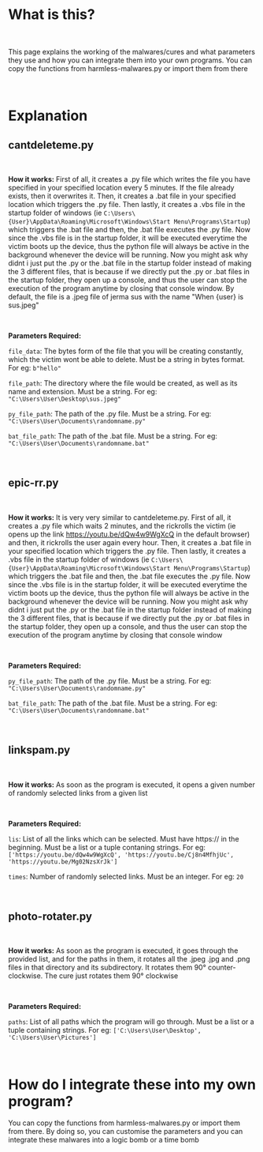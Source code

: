 # What is this?
<br>

This page explains the working of the malwares/cures and what parameters they use and how you can integrate them into your own programs. You can copy the functions from harmless-malwares.py or import them from there

<br>

# Explanation

## cantdeleteme.py
<br>

**How it works:** First of all, it creates a .py file which writes the file you have specified in your specified location every 5 minutes. If the file already exists, then it overwrites it. Then, it creates a .bat file in your specified location which triggers the .py file. Then lastly, it creates a .vbs file in the startup folder of windows (ie `C:\Users\{User}\AppData\Roaming\Microsoft\Windows\Start Menu\Programs\Startup`) which triggers the .bat file and then, the .bat file executes the .py file. Now since the .vbs file is in the startup folder, it will be executed everytime the victim boots up the device, thus the python file will always be active in the background whenever the device will be running. Now you might ask why didnt i just put the .py or the .bat file in the startup folder instead of making the 3 different files, that is because if we directly put the .py or .bat files in the startup folder, they open up a console, and thus the user can stop the execution of the program anytime by closing that console window. By default, the file is a .jpeg file of jerma sus with the name "When {user} is sus.jpeg"

<br>

**Parameters Required:** 

``file_data``: The bytes form of the file that you will be creating constantly, which the victim wont be able to delete. Must be a string in bytes format. For eg: `b"hello"`

``file_path``: The directory where the file would be created, as well as its name and extension. Must be a string. For eg: `"C:\Users\User\Desktop\sus.jpeg"`

``py_file_path``: The path of the .py file. Must be a string. For eg: `"C:\Users\User\Documents\randomname.py"`

``bat_file_path``: The path of the .bat file. Must be a string. For eg: `"C:\Users\User\Documents\randomname.bat"`

<br>

## epic-rr.py
<br>

**How it works:** It is very very similar to cantdeleteme.py. First of all, it creates a .py file which waits 2 minutes, and the rickrolls the victim (ie opens up the link https://youtu.be/dQw4w9WgXcQ in the default browser) and then, it rickrolls the user again every hour. Then, it creates a .bat file in your specified location which triggers the .py file. Then lastly, it creates a .vbs file in the startup folder of windows (ie `C:\Users\{User}\AppData\Roaming\Microsoft\Windows\Start Menu\Programs\Startup`) which triggers the .bat file and then, the .bat file executes the .py file. Now since the .vbs file is in the startup folder, it will be executed everytime the victim boots up the device, thus the python file will always be active in the background whenever the device will be running. Now you might ask why didnt i just put the .py or the .bat file in the startup folder instead of making the 3 different files, that is because if we directly put the .py or .bat files in the startup folder, they open up a console, and thus the user can stop the execution of the program anytime by closing that console window

<br>

**Parameters Required:** 

``py_file_path``: The path of the .py file. Must be a string. For eg: `"C:\Users\User\Documents\randomname.py"`

``bat_file_path``: The path of the .bat file. Must be a string. For eg: `"C:\Users\User\Documents\randomname.bat"`

<br>

## linkspam.py
<br>

**How it works:** As soon as the program is executed, it opens a given number of randomly selected links from a given list

<br>

**Parameters Required:** 

``lis``: List of all the links which can be selected. Must have https:// in the beginning. Must be a list or a tuple contaning strings. For eg: `['https://youtu.be/dQw4w9WgXcQ', 'https://youtu.be/Cj8n4MfhjUc', 'https://youtu.be/Mg02NzsXrJk']`

``times``: Number of randomly selected links. Must be an integer. For eg: ``20``

<br>

## photo-rotater.py
<br>

**How it works:** As soon as the program is executed, it goes through the provided list, and for the paths in them, it rotates all the .jpeg .jpg and .png files in that directory and its subdirectory. It rotates them 90° counter-clockwise. The cure just rotates them 90° clockwise

<br>

**Parameters Required:** 

``paths``: List of all paths which the program will go through. Must be a list or a tuple containing strings. For eg: `['C:\Users\User\Desktop', 'C:\Users\User\Pictures']`

<br>

# How do I integrate these into my own program?

You can copy the functions from harmless-malwares.py or import them from there. By doing so, you can customise the parameters and you can integrate these malwares into a logic bomb or a time bomb